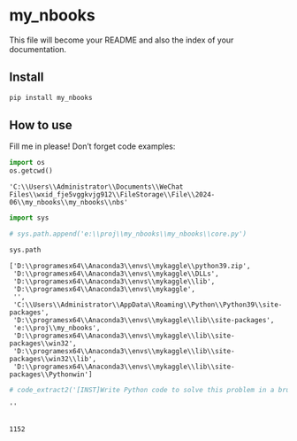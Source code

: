 # my_nbooks


<!-- WARNING: THIS FILE WAS AUTOGENERATED! DO NOT EDIT! -->

This file will become your README and also the index of your
documentation.

## Install

``` sh
pip install my_nbooks
```

## How to use

Fill me in please! Don’t forget code examples:

``` python
import os
os.getcwd()
```

    'C:\\Users\\Administrator\\Documents\\WeChat Files\\wxid_fje5vggkvjg912\\FileStorage\\File\\2024-06\\my_nbooks\\my_nbooks\\nbs'

``` python
import sys

# sys.path.append('e:\\proj\\my_nbooks\\my_nbooks\\core.py')
```

``` python
sys.path
```

    ['D:\\programesx64\\Anaconda3\\envs\\mykaggle\\python39.zip',
     'D:\\programesx64\\Anaconda3\\envs\\mykaggle\\DLLs',
     'D:\\programesx64\\Anaconda3\\envs\\mykaggle\\lib',
     'D:\\programesx64\\Anaconda3\\envs\\mykaggle',
     '',
     'C:\\Users\\Administrator\\AppData\\Roaming\\Python\\Python39\\site-packages',
     'D:\\programesx64\\Anaconda3\\envs\\mykaggle\\lib\\site-packages',
     'e:\\proj\\my_nbooks',
     'D:\\programesx64\\Anaconda3\\envs\\mykaggle\\lib\\site-packages\\win32',
     'D:\\programesx64\\Anaconda3\\envs\\mykaggle\\lib\\site-packages\\win32\\lib',
     'D:\\programesx64\\Anaconda3\\envs\\mykaggle\\lib\\site-packages\\Pythonwin']

``` python
# code_extract2('[INST]Write Python code to solve this problem in a brute force manner. You will only print the final result.\n\nFind the largest two digit prime number which is also a prime number when the digits are reversed.\n\nReminder: You will write Python code. You do not care about the efficiency of the solution, you will only care about the correctness.[/INST] Here is a brute force solution to find the largest two digit prime number which is also a prime number when the digits are reversed:\n\n```python\ndef is\\_prime(n):\nfor i in range(2, int(n**0.5) + 1):\nif n % i == 0:\nreturn False\nreturn True\n\nlargest\\_prime = -1\n')
```

    ''

``` python
```

    1152
